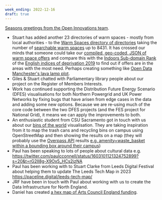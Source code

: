 ```yaml
---
week_ending: 2022-12-16
draft: true
---
```


[Seasons greetings from the Open Innovations team](https://open-innovations.org/advent/card-2022/).

* Stuart has added another 23 directories of warm spaces - mostly from local authorities - to the [Warm Spaces directory of directories](https://open-innovations.github.io/warm-spaces/) taking the number of [searchable warm spaces](https://open-innovations.github.io/warm-spaces/find) up to 8431. It has crossed our minds that someone could take our [compiled, geo-coded, JSON of warm space offers](https://github.com/open-innovations/warm-spaces/blob/main/docs/data/places.json) and compare this with the [Indoors Sub-domain Rank](https://www.gov.uk/government/consultations/indices-futures-updating-the-english-indices-of-deprivation-iod-consultation/indices-futures-updating-the-english-indices-of-deprivation-iod-consultation#living-environment-deprivation-domain) of the [English indices of deprivation 2019](https://www.gov.uk/government/statistics/english-indices-of-deprivation-2019) to find out if offers are in the areas with the most need. Perhaps creating something like [Open Data Manchester's lava lamp plot](https://raw.githubusercontent.com/OpenDataManchester/indices-of-deprivation/master/imd19/lava-lamp-plots/IMD19%20A2%20FINAL.png).
* Giles & Stuart chatted with Parliamentary library people about our project on the Register of Members Interests.
* Work has continued supporting the Distribution Future Energy Scenario (DFES) visualisations for both Northern Powergrid and UK Power Networks by fixing bugs that have arisen from edge cases in the data and adding some new options. Because we are re-using much of the core code between the two DFES projects (and the FES project for National Grid), it means we can apply the improvements to both.
* An enthusiastic student from CSU Sacramento got in touch with us about our [bins of the world](https://odileeds.github.io/osmedit/bins/) visualisation. They are taking inspiration from it to map the trash cans and recycling bins on campus using OpenStreetMap and then showing the results on a map (they will probably use the [Overpass API](http://overpass-turbo.eu/) results [e.g. amenity=waste_basket within a bounding box around their campus](https://overpass-api.de/api/interpreter?data=[bbox%3A38.55288093010608%2C-121.43398761749268%2C38.56804900435959%2C-121.41134977340698][out%3Ajson][timeout%3A25]%3B(node[%22amenity%22%3D%22waste_basket%22]%3B)%3Bout%3B%3E%3Bout%20skel%20qt%3B%0A))
* Paul has been speaking to lots of people about cultural data e.g. https://twitter.com/paulcconnell/status/1603101121324752899?s=20&t=rG2lI8g-X9Ox5_HCs2jzNA
* Paul has been working with to Stuart Clarke from Leeds Digital Festival about helping them to update The Leeds Tech Map in 2023 https://paceline.digital/leeds-tech-map/
* JRF have been in touch with Paul about working with us to create the Data Infrastructure for North England.
* Daniel has created [a hex map of Arts Council England funding](https://open-innovations.github.io/arts-council-england-funding/).
